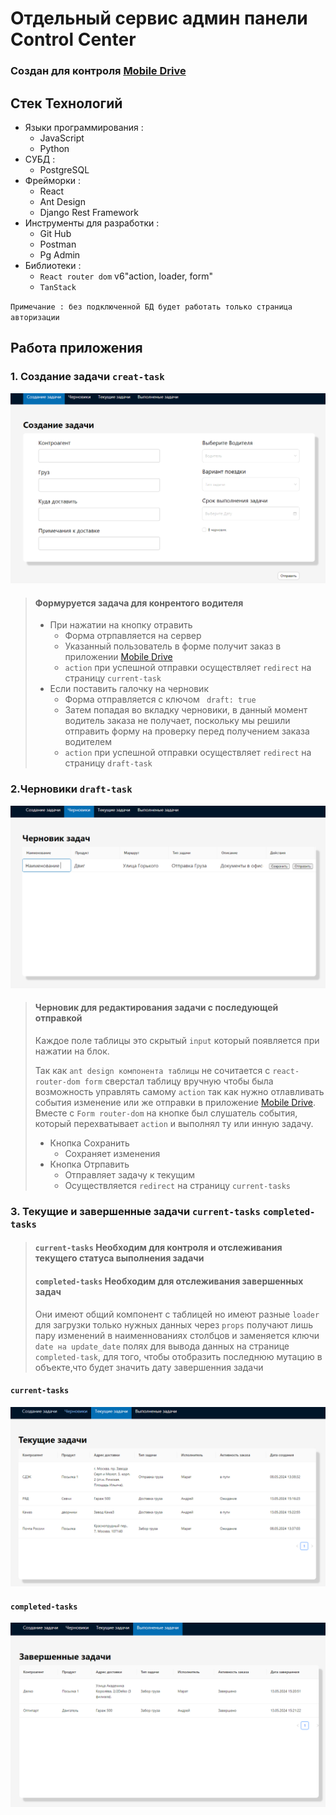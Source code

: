 # Отдельный сервис админ панели Control Center

### Создан для контроля [Mobile Drive](https://github.com/Yasuoqp/Mobile-Drive-app)

## Стек Технологий

* Языки программирования :
    + JavaScript
    + Python
* СУБД :
    + PostgreSQL
* Фрейморки :
    + React
    + Ant Design
    + Django Rest Framework
* Инструменты для разработки :
    + Git Hub
    + Postman
    + Pg Admin
* Библиотеки :
    + `React router dom` v6"action, loader, form"
    + `TanStack`
    

`Примечание : без подключенной БД будет работать только страница авторизации`


## Работа приложения

### 1. Создание задачи `creat-task`
![alt](https://github.com/Yasuoqp/control-center/blob/main/readmeImg/creat-task.png)

> #### Формуруется задача для конрентого водителя 
> 
> - При нажатии на кнопку отравить 
>   + Форма отрпавляется на сервер 
>   + Указанный пользователь в форме получит заказ в приложении [Mobile Drive](https://github.com/Yasuoqp/Mobile-Drive-app)
>   + `action` при успешной отправки осуществляет  `redirect` на страницу  `current-task`
> - Если поставить галочку на черновик 
>   +  Форма отправляется с ключом ` draft: true` 
>   + Затем попадая во вкладку черновики, в данный момент водитель заказа не получает, поскольку мы решили отправить форму на проверку перед получением заказа водителем
>   + `action` при успешной отправки осуществляет  `redirect` на страницу  `draft-task`

### 2.Черновики `draft-task` 
![alt](https://github.com/Yasuoqp/control-center/blob/main/readmeImg/draft-tasks.png)

> ####  Черновик для редактирования задачи с последующей отправкой 
> Каждое поле таблицы это скрытый `input` который появляется при нажатии на блок.
> 
>Так как `ant design компонента таблицы` не сочитается с `react-router-dom form` сверстал таблицу вручную чтобы была возможность управлять самому `action` так как нужно отлавливать события изменение или же отправки в приложение [Mobile Drive](https://github.com/Yasuoqp/Mobile-Drive-app). Вместе с `Form router-dom` на кнопке был слушатель события, который перехватывает `action` и выполнял ту или инную задачу.
> 
> - Кнопка Сохранить 
>   + Сохраняет изменения 
> - Кнопка Отрпавить 
>   + Отправляет задачу к текущим 
>   + Осуществляется `redirect` на страницу `current-tasks` 

### 3. Текущие и завершенные задачи `current-tasks` `completed-tasks `

> #### `current-tasks` Необходим для контроля и отслеживания текущего статуса выполнения задачи   
> #### `completed-tasks` Необходим для отслеживания завершенных задач   
> Они имеют общий компонент с таблицей но имеют разные `loader` для загрузки только нужных данных через `props` получают лишь пару изменений в наименнованиях столбцов и заменяется  ключи  `date на update_date` полях для вывода данных на странице `completed-task`, для того, чтобы отобразить последнюю мутацию в объекте,что будет значить дату завершенния задачи 

#### `current-tasks`
![alt](https://github.com/Yasuoqp/control-center/blob/main/readmeImg/current-tasks.png)

#### `completed-tasks`
![alt](https://github.com/Yasuoqp/control-center/blob/main/readmeImg/completed-tasks.png)
